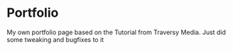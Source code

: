 # Portfolio
My own portfolio page based on the Tutorial from Traversy Media. Just did some tweaking and bugfixes to it
